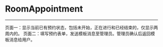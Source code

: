 # RoomAppointment

---
页面一：显示当前已有预约状态，包括未开始，正在进行和已经结束的，仅显示两周内的。
页面二：填写预约表单，发送模板消息至管理员。管理员确认后返回模板消息给用户。




